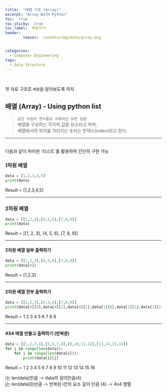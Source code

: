 ```yaml
---
title:  "배열 기초 (Array)"  
excerpt: "Array With Python"
toc:  true
toc_sticky:  true
toc_label:  바로가기
header:
        teaser:  /assets/img/data/array.png


categories:
  - Computer Engineering
tags:
  - Data Structure
---
```

<br/>

첫 자료 구조로 `배열`을 알아보도록 하자

## 배열 (Array) - Using python list
>`같은 타입의 변수들로 이루어진 유한 집합`<br/>
배열을 구성하는 각각의 값을 요소라고 하며,<br/>
>배열에서의 위치를 가리키는 숫자는 인덱스(index)라고 한다.

---
<br/>
다음과 같이 파이썬 `리스트`를 활용하여 간단히 구현 가능

### **1차원 배열**

```python
data = [1,2,3,4,5]
print(data)
```
Result = [1,2,3,4,5]

---

### **2차원 배열**
```python
data = [[1,2,3],[4,5,6],[7,8,9]]
print(data)
```
Result = [[1, 2, 3], [4, 5, 6], [7, 8, 9]]

---

#### **2차원 배열 일부 출력하기**
```python
data = [[1,2,3],[4,5,6],[7,8,9]]
print(data[0])
```
Result = [1,2,3]

---

#### **2차원 배열 전부 출력하기**
```python
data = [[1,2,3],[4,5,6],[7,8,9]]
print(data[0][0],data[0][1],data[0][2],data[1][0],data[1][1],data[1][2],data[2][0],data[2][1],data[2][2])
```
Result = 1 2 3 4 5 6 7 8 9

---

#### **4X4 배열 만들고 출력하기 (반복문)**
```python
data = [[1,2,3,4],[5,6,7,8],[9,10,11,12],[13,14,15,16]]
for i in range(len(data)):
    for j in range(len(data[i])):
        print(data[i][j]
```
Result = 1 2 3 4 5 6 7 8 9 10 11 12 13 14 15 16
              
 i는 len(data)만큼 -> data의 길이만큼(4)<br/>
 j는 len(data[i])만큼 -> 반복된 i안의 요소 길이 만큼 (4) -> 4x4 행렬
